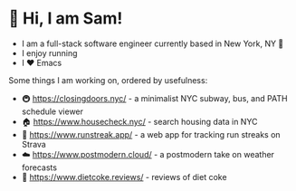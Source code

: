 # 👋 Hi, I am Sam!

- I am a full-stack software engineer currently based in New York, NY 🗽
- I enjoy running
- I ❤️ Emacs

Some things I am working on, ordered by usefulness:

- 🚇 https://closingdoors.nyc/ - a minimalist NYC subway, bus, and PATH schedule viewer
- 🏠 https://www.housecheck.nyc/ - search housing data in NYC
- 🏃 https://www.runstreak.app/ - a web app for tracking run streaks on Strava
- ☁️ https://www.postmodern.cloud/ - a postmodern take on weather forecasts
- 🥤 https://www.dietcoke.reviews/ - reviews of diet coke
